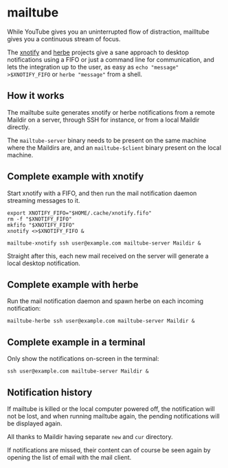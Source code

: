 mailtube
========
While YouTube gives you an uninterrupted flow of distraction,
mailltube gives you a continuous stream of focus.

The [xnotify](https://github.com/phillbush/xnotify) and
[herbe](https://github.com/dudik/herbe) projects give a sane approach
to desktop notifications using a FIFO or just a command line for
communication, and lets the integration up to the user, as easy as
`echo "message" >$XNOTIFY_FIFO` or `herbe "message"` from a shell.

How it works
------------
The mailtube suite generates xnotify or herbe notifications from a
remote Maildir on a server, through SSH for instance, or from a local
Maildir directly.

The `mailtube-server` binary needs to be present on the same machine
where the Maildirs are, and an `mailtube-$client` binary present on
the local machine.

Complete example with xnotify
-----------------------------
Start xnotify with a FIFO, and then run the mail notification daemon
streaming messages to it.

```
export XNOTIFY_FIFO="$HOME/.cache/xnotify.fifo"
rm -f "$XNOTIFY_FIFO"
mkfifo "$XNOTIFY_FIFO"
xnotify <>$XNOTIFY_FIFO &

mailtube-xnotify ssh user@example.com mailtube-server Maildir &
```

Straight after this, each new mail received on the server will
generate a local desktop notification.

Complete example with herbe
------------------------------
Run the mail notification daemon and spawn herbe on each incoming
notification:

```
mailtube-herbe ssh user@example.com mailtube-server Maildir &
```

Complete example in a terminal
------------------------------
Only show the notifications on-screen in the terminal:

```
ssh user@example.com mailtube-server Maildir &
```

Notification history
--------------------
If mailtube is killed or the local computer powered off, the
notification will not be lost, and when running mailtube again,
the pending notifications will be displayed again.

All thanks to Maildir having separate `new` and `cur` directory.

If notifications are missed, their content can of course be seen
again by opening the list of email with the mail client.
